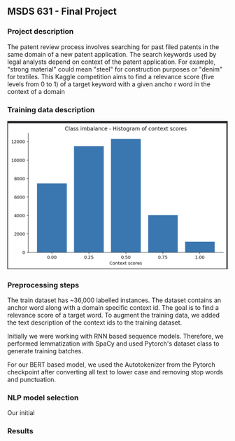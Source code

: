 ## MSDS 631 - Final Project

### Project description

The patent review process involves searching for past filed patents in the same domain of a new patent application. The search keywords used by legal analysts depend on context of the patent application. For example, "strong material" could mean "steel" for construction purposes or "denim" for textiles. This Kaggle competition aims to find a relevance score (five levels from 0 to 1) of a target keyword with a given ancho r word in the context of a domain

### Training data description

![Class Imbalance](classimb.png)

### Preprocessing steps

The train dataset has ~36,000 labelled instances. The dataset contains an anchor word along with a domain specific context id. The goal is to find a relevance score of a target word. To augment the training data, we added the text description of the context ids to the training dataset.

Initially we were working with RNN based sequence models. Therefore, we performed lemmatization with SpaCy and used Pytorch's dataset class to generate training batches. 

For our BERT based model, we used the Autotokenizer from the Pytorch checkpoint after converting all text to lower case and removing stop words and punctuation.

### NLP model selection

Our initial 

### Results

